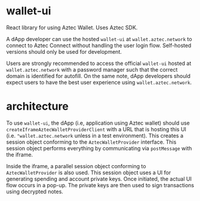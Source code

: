 # wallet-ui

React library for using Aztec Wallet. Uses Aztec SDK.

A dApp developer can use the hosted `wallet-ui` at `wallet.aztec.network` to connect to Aztec Connect without handling the user login flow. Self-hosted versions should only be used for development.

Users are strongly recommended to access the official `wallet-ui` hosted at `wallet.aztec.network` with a password manager such that the correct domain is identified for autofill. On the same note, dApp developers should expect users to have the best user experience using `wallet.aztec.network`.

# architecture

To use `wallet-ui`, the dApp (i.e, application using Aztec wallet) should use `createIframeAztecWalletProviderClient` with a URL that is hosting this UI (i.e. `"wallet.aztec.network` unless in a test environment). This creates a session object conforming to the `AztecWalletProvider` interface. This session object performs everything by communicating via `postMessage` with the iframe.

Inside the iframe, a parallel session object conforming to `AztecWalletProvider` is also used. This session object uses a UI for generating spending and account private keys. Once initiated, the actual UI flow occurs in a pop-up. The private keys are then used to sign transactions using decrypted notes.
